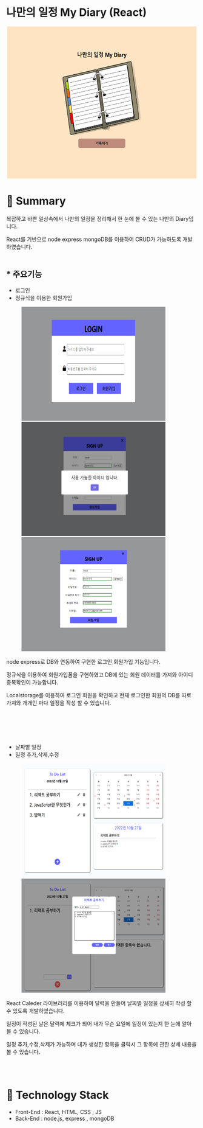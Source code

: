 # 나만의 일정 My Diary (React)
<!-- <img src='./img/메인.png' width="400" height="300"> -->
<center><img src='./img/메인.png' width="500" height="400"></center>

# 📌 Summary

복잡하고 바쁜 일상속에서 나만의 일정을 정리해서 한 눈에 볼 수 있는 나만의 Diary입니다.

React를 기반으로 node express mongoDB를 이용하여 CRUD가 가능하도록 개발하였습니다.
<br><br/>

## * 주요기능

* 로그인
* 정규식을 이용한 회원가입

<figure>
    <img src='./img/로그인.png' width="380" height="300">
    <img src='./img/중복확인.png' width="380" height="300">
    <img src='./img/회원가입.png' width="380" height="300">
</figure>

node express로 DB와 연동하여 구현한 로그인 회원가입 기능입니다.

정규식을 이용하여 회원가입폼을 구현하였고 DB에 있는 회원 데이터를 가져와 아이디 중복확인이 가능합니다. 

Localstorage를 이용하여 로그인 회원을 확인하고 현재 로그인한 회원의 DB를 따로 가져와 개개인 마다 일정을 작성 할 수 있습니다.

<BR><BR/>
<BR><BR/>

* 날짜별 일정
* 일정 추가,삭제,수정

<figure>
    <img src='./img/일정.png' width="380" height="300">
    <img src='./img/수정.png' width="380" height="300">
</figure>

React Caleder 라이브러리를 이용하여 달력을 만들어 날짜별 일정을 상세히 작성 할 수 있도록 개발하였습니다.

일정이 작성된 날은 달력에 체크가 되어 내가 무슨 요일에 일정이 있는지 한 눈에 알아 볼 수 있습니다. 

일정 추가,수정,삭제가 가능하며 내가 생성한 항목을 클릭시 그 항목에 관한 상세 내용을 볼 수 있습니다.


<BR><BR/>

# 🔨 Technology Stack

* Front-End : React, HTML, CSS , JS
* Back-End : node.js, express , mongoDB
